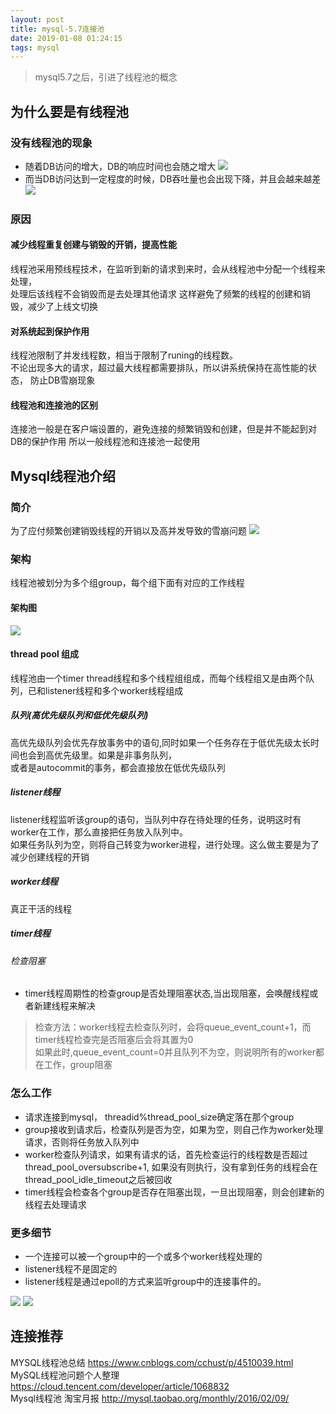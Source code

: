 ```yaml
--- 
layout: post 
title: mysql-5.7连接池 
date: 2019-01-08 01:24:15 
tags: mysql 
---
```

> mysql5.7之后，引进了线程池的概念

## 为什么要是有线程池
### 没有线程池的现象
- 随着DB访问的增大，DB的响应时间也会随之增大
![](https://cdn.jsdelivr.net/gh/nber1994/fu0k@master/uPic/20181101110752375_1220949134.png)
- 而当DB访问达到一定程度的时候，DB吞吐量也会出现下降，并且会越来越差
![](https://cdn.jsdelivr.net/gh/nber1994/fu0k@master/uPic/20181101110859422_1674643821.png)

### 原因
#### 减少线程重复创建与销毁的开销，提高性能
线程池采用预线程技术，在监听到新的请求到来时，会从线程池中分配一个线程来处理，  
处理后该线程不会销毁而是去处理其他请求
这样避免了频繁的线程的创建和销毁，减少了上线文切换
#### 对系统起到保护作用
线程池限制了并发线程数，相当于限制了runing的线程数。  
不论出现多大的请求，超过最大线程都需要排队，所以讲系统保持在高性能的状态， 防止DB雪崩现象

#### 线程池和连接池的区别
连接池一般是在客户端设置的，避免连接的频繁销毁和创建，但是并不能起到对DB的保护作用
所以一般线程池和连接池一起使用

## Mysql线程池介绍
### 简介
为了应付频繁创建销毁线程的开销以及高并发导致的雪崩问题
![](https://cdn.jsdelivr.net/gh/nber1994/fu0k@master/uPic/20181101111906731_304857661.png)

### 架构
线程池被划分为多个组group，每个组下面有对应的工作线程
#### 架构图
![](https://cdn.jsdelivr.net/gh/nber1994/fu0k@master/uPic/20181101112056619_915771195.png)

#### thread pool 组成
线程池由一个timer thread线程和多个线程组组成，而每个线程组又是由两个队列，已和listener线程和多个worker线程组成
##### 队列(高优先级队列和低优先级队列)
高优先级队列会优先存放事务中的语句,同时如果一个任务存在于低优先级太长时间也会到高优先级里。如果是非事务队列，  
或者是autocommit的事务，都会直接放在低优先级队列
##### listener线程
listener线程监听该group的语句，当队列中存在待处理的任务，说明这时有worker在工作，那么直接把任务放入队列中。  
如果任务队列为空，则将自己转变为worker进程，进行处理。这么做主要是为了减少创建线程的开销
##### worker线程
真正干活的线程
##### timer线程
###### 检查阻塞
- timer线程周期性的检查group是否处理阻塞状态,当出现阻塞，会唤醒线程或者新建线程来解决  
> 检查方法：worker线程去检查队列时，会将queue_event_count+1，而timer线程检查完是否阻塞后会将其置为0  
> 如果此时,queue_event_count=0并且队列不为空，则说明所有的worker都在工作，group阻塞  

### 怎么工作
- 请求连接到mysql， threadid%thread_pool_size确定落在那个group
- group接收到请求后，检查队列是否为空，如果为空，则自己作为worker处理请求，否则将任务放入队列中
- worker检查队列请求，如果有请求的话，首先检查运行的线程数是否超过thread_pool_oversubscribe+1, 如果没有则执行，没有拿到任务的线程会在thread_pool_idle_timeout之后被回收
- timer线程会检查各个group是否存在阻塞出现，一旦出现阻塞，则会创建新的线程去处理请求

### 更多细节
- 一个连接可以被一个group中的一个或多个worker线程处理的
- listener线程不是固定的
- listener线程是通过epoll的方式来监听group中的连接事件的。

![](https://cdn.jsdelivr.net/gh/nber1994/fu0k@master/uPic/20181101115827163_935281056.png)
![](https://cdn.jsdelivr.net/gh/nber1994/fu0k@master/uPic/20181101115848289_1835895799.png)

## 连接推荐
MYSQL线程池总结 https://www.cnblogs.com/cchust/p/4510039.html  
MySQL线程池问题个人整理 https://cloud.tencent.com/developer/article/1068832  
Mysql线程池 淘宝月报 http://mysql.taobao.org/monthly/2016/02/09/
